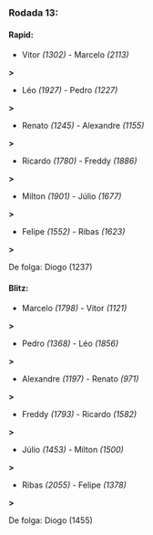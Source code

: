 ### Rodada 13:

#### Rapid:

* Vitor *(1302)*     -     Marcelo *(2113)*

 **>** 
* Léo *(1927)*     -     Pedro *(1227)*

 **>** 
* Renato *(1245)*     -     Alexandre *(1155)*

 **>** 
* Ricardo *(1780)*     -     Freddy *(1886)*

 **>** 
* Milton *(1901)*     -     Júlio *(1677)*

 **>** 
* Felipe *(1552)*     -     Ribas *(1623)*

 **>** 

De folga: Diogo (1237)

#### Blitz:

* Marcelo *(1798)*     -     Vitor *(1121)*

 **>** 
* Pedro *(1368)*     -     Léo *(1856)*

 **>** 
* Alexandre *(1197)*     -     Renato *(971)*

 **>** 
* Freddy *(1793)*     -     Ricardo *(1582)*

 **>** 
* Júlio *(1453)*     -     Milton *(1500)*

 **>** 
* Ribas *(2055)*     -     Felipe *(1378)*

 **>** 

De folga: Diogo (1455)

